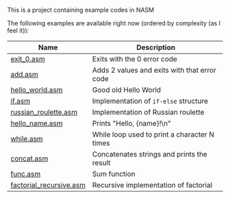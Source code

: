 This is a project containing example codes in NASM

The following examples are available right now (ordered by complexity (as I feel it)):

| Name                                               | Description                                  |
| -------------------------------------------------- | -------------------------------------------- |
| [exit_0.asm](exit_0.asm)                           | Exits with the 0 error code                  |
| [add.asm](add.asm)                                 | Adds 2 values and exits with that error code |
| [hello_world.asm](hello_world.asm)                 | Good old Hello World                         |
| [if.asm](if.asm)                                   | Implementation of `if-else` structure        |
| [russian_roulette.asm](russian_roulette.asm)       | Implementation of Russian roulette           |
| [hello_name.asm](hello_name.asm)                   | Prints "Hello, {name}!\n"                    |
| [while.asm](while.asm)                             | While loop used to print a character N times |
| [concat.asm](concat.asm)                           | Concatenates strings and prints the result   |
| [func.asm](func.asm)                               | Sum function                                 |
| [factorial_recursive.asm](factorial_recursive.asm) | Recursive implementation of factorial        |
